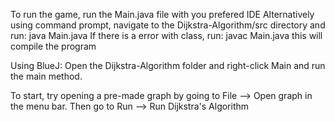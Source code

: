 To run the game, run the Main.java file with you prefered IDE
Alternatively using command prompt, navigate to the Dijkstra-Algorithm/src directory and run:
    java Main.java
If there is a error with class, run:
    javac Main.java 
    this will compile the program

Using BlueJ:
Open the Dijkstra-Algorithm folder and right-click Main and run the main method.

To start, try opening a pre-made graph by going to File --> Open graph in the menu bar.
Then go to Run --> Run Dijkstra's Algorithm